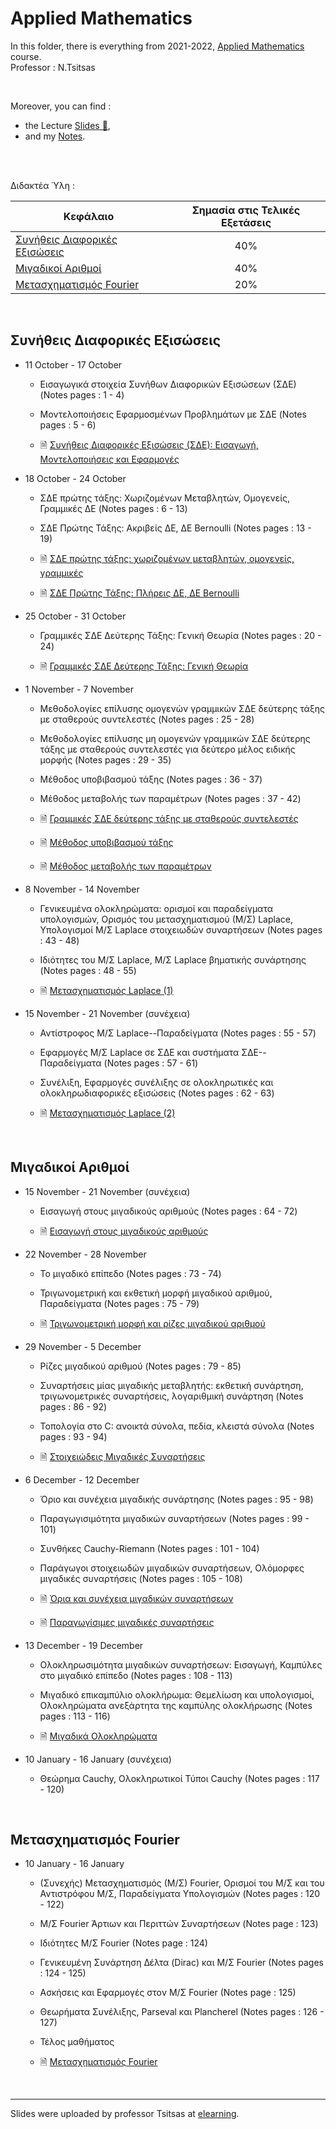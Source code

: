 # Applied Mathematics

In this folder, there is everything from 2021-2022, [Applied Mathematics](https://elearning.auth.gr/course/view.php?id=6562) course.<br/>
Professor : N.Tsitsas <br/>


<br />

Moreover, you can find :
- the Lecture [Slides 📁](https://github.com/tsingi-chris/CSD-Auth/tree/main/3rd%20Semester/Applied%20Mathematics/Slides),
- and my [Notes](https://github.com/tsingi-chris/CSD-Auth/raw/main/3rd%20Semester/Applied%20Mathematics/Applied%20Mathematics%20Notes.pdf).

<br/>

<br/>

Διδακτέα Ύλη : 

| Κεφάλαιο | Σημασία στις Τελικές Εξετάσεις |
| -- | :--: | 
| [Συνήθεις Διαφορικές Εξισώσεις](https://github.com/tsingi-chris/CSD-Auth/tree/main/3rd%20Semester/Applied%20Mathematics#%CF%83%CF%85%CE%BD%CE%AE%CE%B8%CE%B5%CE%B9%CF%82-%CE%B4%CE%B9%CE%B1%CF%86%CE%BF%CF%81%CE%B9%CE%BA%CE%AD%CF%82-%CE%B5%CE%BE%CE%B9%CF%83%CF%8E%CF%83%CE%B5%CE%B9%CF%82) |40% |
| [Μιγαδικοί Αριθμοί](https://github.com/tsingi-chris/CSD-Auth/tree/main/3rd%20Semester/Applied%20Mathematics#%CE%BC%CE%B9%CE%B3%CE%B1%CE%B4%CE%B9%CE%BA%CE%BF%CE%AF-%CE%B1%CF%81%CE%B9%CE%B8%CE%BC%CE%BF%CE%AF) | 40% |
| [Μετασχηματισμός Fourier](https://github.com/tsingi-chris/CSD-Auth/tree/main/3rd%20Semester/Applied%20Mathematics#%CE%BC%CE%B5%CF%84%CE%B1%CF%83%CF%87%CE%B7%CE%BC%CE%B1%CF%84%CE%B9%CF%83%CE%BC%CF%8C%CF%82-fourier) | 20% |

<br/>

## Συνήθεις Διαφορικές Εξισώσεις

- 11 October - 17 October

    - Εισαγωγικά στοιχεία Συνήθων Διαφορικών Εξισώσεων (ΣΔΕ) (Notes pages : 1 - 4)

    - Μοντελοποιήσεις Εφαρμοσμένων Προβλημάτων με ΣΔΕ (Notes pages : 5 - 6)

    - 🗎 [Συνήθεις Διαφορικές Εξισώσεις (ΣΔΕ): Εισαγωγή, Μοντελοποιήσεις και Εφαρμογές](https://github.com/tsingi-chris/CSD-Auth/raw/main/3rd%20Semester/Applied%20Mathematics/Slides/1.%2011%20October%20-%2017%20October/%CE%A3%CF%85%CE%BD%CE%AE%CE%B8%CE%B5%CE%B9%CF%82%20%CE%94%CE%B9%CE%B1%CF%86%CE%BF%CF%81%CE%B9%CE%BA%CE%AD%CF%82%20%CE%95%CE%BE%CE%B9%CF%83%CF%8E%CF%83%CE%B5%CE%B9%CF%82%20(%CE%A3%CE%94%CE%95)%20%CE%95%CE%B9%CF%83%CE%B1%CE%B3%CF%89%CE%B3%CE%AE%2C%20%CE%9C%CE%BF%CE%BD%CF%84%CE%B5%CE%BB%CE%BF%CF%80%CE%BF%CE%B9%CE%AE%CF%83%CE%B5%CE%B9%CF%82%20%CE%BA%CE%B1%CE%B9%20%CE%95%CF%86%CE%B1%CF%81%CE%BC%CE%BF%CE%B3%CE%AD%CF%82/AppliedMathTsitsasKallipos_IntroductionMotivations.pdf)

- 18 October - 24 October

    - ΣΔΕ πρώτης τάξης: Χωριζομένων Μεταβλητών, Ομογενείς, Γραμμικές ΔΕ (Notes pages : 6 - 13)

    - ΣΔΕ Πρώτης Τάξης: Ακριβείς ΔΕ, ΔΕ Bernoulli (Notes pages : 13 - 19)

    - 🗎 [ΣΔΕ πρώτης τάξης: χωριζομένων μεταβλητών, ομογενείς, γραμμικές](https://github.com/tsingi-chris/CSD-Auth/raw/main/3rd%20Semester/Applied%20Mathematics/Slides/2.%2018%20October%20-%2024%20October/%CE%A3%CE%94%CE%95%20%CF%80%CF%81%CF%8E%CF%84%CE%B7%CF%82%20%CF%84%CE%AC%CE%BE%CE%B7%CF%82%20%CF%87%CF%89%CF%81%CE%B9%CE%B6%CE%BF%CE%BC%CE%AD%CE%BD%CF%89%CE%BD%20%CE%BC%CE%B5%CF%84%CE%B1%CE%B2%CE%BB%CE%B7%CF%84%CF%8E%CE%BD%2C%20%CE%BF%CE%BC%CE%BF%CE%B3%CE%B5%CE%BD%CE%B5%CE%AF%CF%82%2C%20%CE%B3%CF%81%CE%B1%CE%BC%CE%BC%CE%B9%CE%BA%CE%AD%CF%82/AppliedMathTsitsasKallipos_FirstOrderODEs_SepVarHomogLinear.pdf)

    - 🗎 [ΣΔΕ Πρώτης Τάξης: Πλήρεις ΔΕ, ΔΕ Bernoulli](https://github.com/tsingi-chris/CSD-Auth/raw/main/3rd%20Semester/Applied%20Mathematics/Slides/2.%2018%20October%20-%2024%20October/%CE%A3%CE%94%CE%95%20%CE%A0%CF%81%CF%8E%CF%84%CE%B7%CF%82%20%CE%A4%CE%AC%CE%BE%CE%B7%CF%82%20%CE%A0%CE%BB%CE%AE%CF%81%CE%B5%CE%B9%CF%82%20%CE%94%CE%95%2C%20%CE%94%CE%95%20Bernoulli/AppliedMathTsitsasKallipos_FirstOrderODEs_ExactBernoulli.pdf)

- 25 October - 31 October

    - Γραμμικές ΣΔΕ Δεύτερης Τάξης: Γενική Θεωρία (Notes pages : 20 - 24)

    - 🗎 [Γραμμικές ΣΔΕ Δεύτερης Τάξης: Γενική Θεωρία](https://github.com/tsingi-chris/CSD-Auth/raw/main/3rd%20Semester/Applied%20Mathematics/Slides/3.%2025%20October%20-%2031%20October/%CE%93%CF%81%CE%B1%CE%BC%CE%BC%CE%B9%CE%BA%CE%AD%CF%82%20%CE%A3%CE%94%CE%95%20%CE%94%CE%B5%CF%8D%CF%84%CE%B5%CF%81%CE%B7%CF%82%20%CE%A4%CE%AC%CE%BE%CE%B7%CF%82%20%CE%93%CE%B5%CE%BD%CE%B9%CE%BA%CE%AE%20%CE%98%CE%B5%CF%89%CF%81%CE%AF%CE%B1/AppliedMathTsitsasKallipos_SecondOrderODEs_GeneralTheory.pdf)

- 1 November - 7 November

    - Μεθοδολογίες επίλυσης ομογενών γραμμικών ΣΔΕ δεύτερης τάξης με σταθερούς συντελεστές (Notes pages : 25 - 28)

    - Μεθοδολογίες επίλυσης μη ομογενών γραμμικών ΣΔΕ δεύτερης τάξης με σταθερούς συντελεστές για δεύτερο μέλος ειδικής μορφής (Notes pages : 29 - 35)
    
    - Μέθοδος υποβιβασμού τάξης (Notes pages : 36 - 37)
    
    - Μέθοδος μεταβολής των παραμέτρων (Notes pages : 37 - 42)
    
    - 🗎 [Γραμμικές ΣΔΕ δεύτερης τάξης με σταθερούς συντελεστές](https://github.com/tsingi-chris/CSD-Auth/raw/main/3rd%20Semester/Applied%20Mathematics/Slides/4.%201%20November%20-%207%20November/%CE%93%CF%81%CE%B1%CE%BC%CE%BC%CE%B9%CE%BA%CE%AD%CF%82%20%CE%A3%CE%94%CE%95%20%CE%B4%CE%B5%CF%8D%CF%84%CE%B5%CF%81%CE%B7%CF%82%20%CF%84%CE%AC%CE%BE%CE%B7%CF%82%20%CE%BC%CE%B5%20%CF%83%CF%84%CE%B1%CE%B8%CE%B5%CF%81%CE%BF%CF%8D%CF%82%20%CF%83%CF%85%CE%BD%CF%84%CE%B5%CE%BB%CE%B5%CF%83%CF%84%CE%AD%CF%82/AppliedMathTsitsasKallipos_SecondOrderLinearODEs.pdf)
    
    - 🗎 [Μέθοδος υποβιβασμού τάξης](https://github.com/tsingi-chris/CSD-Auth/raw/main/3rd%20Semester/Applied%20Mathematics/Slides/4.%201%20November%20-%207%20November/%CE%9C%CE%AD%CE%B8%CE%BF%CE%B4%CE%BF%CF%82%20%CF%85%CF%80%CE%BF%CE%B2%CE%B9%CE%B2%CE%B1%CF%83%CE%BC%CE%BF%CF%8D%20%CF%84%CE%AC%CE%BE%CE%B7%CF%82/AppliedMathTsitsasKallipos_ReductionOfOrder.pdf)
    
    - 🗎 [Μέθοδος μεταβολής των παραμέτρων](https://github.com/tsingi-chris/CSD-Auth/raw/main/3rd%20Semester/Applied%20Mathematics/Slides/4.%201%20November%20-%207%20November/%CE%9C%CE%AD%CE%B8%CE%BF%CE%B4%CE%BF%CF%82%20%CE%BC%CE%B5%CF%84%CE%B1%CE%B2%CE%BF%CE%BB%CE%AE%CF%82%20%CF%84%CF%89%CE%BD%20%CF%80%CE%B1%CF%81%CE%B1%CE%BC%CE%AD%CF%84%CF%81%CF%89%CE%BD/AppliedMathTsitsasKallipos_VariationOfParameters.pdf)

- 8 November - 14 November

    - Γενικευμένα ολοκληρώματα: ορισμοί και παραδείγματα υπολογισμών, Ορισμός του μετασχηματισμού (Μ/Σ) Laplace, Υπολογισμοί Μ/Σ Laplace στοιχειωδών συναρτήσεων (Notes pages : 43 - 48)
    
    - Ιδιότητες του Μ/Σ Laplace, Μ/Σ Laplace βηματικής συνάρτησης (Notes pages : 48 - 55)
    
    - 🗎 [Μετασχηματισμός Laplace (1)](https://github.com/tsingi-chris/CSD-Auth/raw/main/3rd%20Semester/Applied%20Mathematics/Slides/5.%208%20November%20-%2014%20November/%CE%9C%CE%B5%CF%84%CE%B1%CF%83%CF%87%CE%B7%CE%BC%CE%B1%CF%84%CE%B9%CF%83%CE%BC%CF%8C%CF%82%20Laplace%20(1)/AppliedMathTsitsasKallipos_LaplaceTransform.pdf)

- 15 November - 21 November (συνέχεια)

    - Αντίστροφος Μ/Σ Laplace--Παραδείγματα (Notes pages : 55 - 57)

    - Εφαρμογές Μ/Σ Laplace σε ΣΔΕ και συστήματα ΣΔΕ--Παραδείγματα (Notes pages : 57 - 61)

    - Συνέλιξη, Εφαρμογές συνέλιξης σε ολοκληρωτικές και ολοκληρωδιαφορικές εξισώσεις (Notes pages : 62 - 63)

    - 🗎 [Μετασχηματισμός Laplace (2)](https://github.com/tsingi-chris/CSD-Auth/raw/main/3rd%20Semester/Applied%20Mathematics/Slides/6.%2015%20November%20-%2021%20November/%CE%9C%CE%B5%CF%84%CE%B1%CF%83%CF%87%CE%B7%CE%BC%CE%B1%CF%84%CE%B9%CF%83%CE%BC%CF%8C%CF%82%20Laplace%20(2)/AppliedMathTsitsasKallipos_InverseLaplaceTransform.pdf)

<br/>

## Μιγαδικοί Αριθμοί 

- 15 November - 21 November (συνέχεια)

    - Εισαγωγή στους μιγαδικούς αριθμούς (Notes pages : 64 - 72)

    - 🗎 [Εισαγωγή στους μιγαδικούς αριθμούς](https://github.com/tsingi-chris/CSD-Auth/raw/main/3rd%20Semester/Applied%20Mathematics/Slides/6.%2015%20November%20-%2021%20November/%CE%95%CE%B9%CF%83%CE%B1%CE%B3%CF%89%CE%B3%CE%AE%20%CF%83%CF%84%CE%BF%CF%85%CF%82%20%CE%BC%CE%B9%CE%B3%CE%B1%CE%B4%CE%B9%CE%BA%CE%BF%CF%8D%CF%82%20%CE%B1%CF%81%CE%B9%CE%B8%CE%BC%CE%BF%CF%8D%CF%82/AppliedMathTsitsasKallipos_ComplexNumbers.pdf)

- 22 November - 28 November

    - Το μιγαδικό επίπεδο (Notes pages : 73 - 74)

    - Τριγωνομετρική και εκθετική μορφή μιγαδικού αριθμού, Παραδείγματα (Notes pages : 75 - 79)

    - 🗎 [Τριγωνομετρική μορφή και ρίζες μιγαδικού αριθμού](https://github.com/tsingi-chris/CSD-Auth/raw/main/3rd%20Semester/Applied%20Mathematics/Slides/7.%2022%20November%20-%2028%20November/%CE%A4%CF%81%CE%B9%CE%B3%CF%89%CE%BD%CE%BF%CE%BC%CE%B5%CF%84%CF%81%CE%B9%CE%BA%CE%AE%20%CE%BC%CE%BF%CF%81%CF%86%CE%AE%20%CE%BA%CE%B1%CE%B9%20%CF%81%CE%AF%CE%B6%CE%B5%CF%82%20%CE%BC%CE%B9%CE%B3%CE%B1%CE%B4%CE%B9%CE%BA%CE%BF%CF%8D%20%CE%B1%CF%81%CE%B9%CE%B8%CE%BC%CE%BF%CF%8D/AppliedMathTsitsasKallipos_ComplexTrigonometric_ComplexRoots.pdf)

- 29 November - 5 December

    - Ρίζες μιγαδικού αριθμού (Notes pages : 79 - 85)

    - Συναρτήσεις μίας μιγαδικής μεταβλητής: εκθετική συνάρτηση, τριγωνομετρικές συναρτήσεις, λογαριθμική συνάρτηση (Notes pages : 86 - 92)

    - Τοπολογία στο C: ανοικτά σύνολα, πεδία, κλειστά σύνολα (Notes pages : 93 - 94)

    - 🗎 [Στοιχειώδεις Μιγαδικές Συναρτήσεις](https://github.com/tsingi-chris/CSD-Auth/raw/main/3rd%20Semester/Applied%20Mathematics/Slides/8.%2029%20November%20-%205%20December/%CE%A3%CF%84%CE%BF%CE%B9%CF%87%CE%B5%CE%B9%CF%8E%CE%B4%CE%B5%CE%B9%CF%82%20%CE%9C%CE%B9%CE%B3%CE%B1%CE%B4%CE%B9%CE%BA%CE%AD%CF%82%20%CE%A3%CF%85%CE%BD%CE%B1%CF%81%CF%84%CE%AE%CF%83%CE%B5%CE%B9%CF%82/AppliedMathTsitsasKallipos_ComplexFunctions.pdf)

- 6 December - 12 December

    - Όριο και συνέχεια μιγαδικής συνάρτησης (Notes pages : 95 - 98)

    - Παραγωγισιμότητα μιγαδικών συναρτήσεων (Notes pages : 99 - 101)
 
    - Συνθήκες Cauchy-Riemann (Notes pages : 101 - 104)

    - Παράγωγοι στοιχειωδών μιγαδικών συναρτήσεων, Ολόμορφες μιγαδικές συναρτήσεις (Notes pages : 105 - 108)

    - 🗎 [Όρια και συνέχεια μιγαδικών συναρτήσεων](https://github.com/tsingi-chris/CSD-Auth/raw/main/3rd%20Semester/Applied%20Mathematics/Slides/9.%206%20December%20-%2012%20December/%CE%8C%CF%81%CE%B9%CE%B1%20%CE%BA%CE%B1%CE%B9%20%CF%83%CF%85%CE%BD%CE%AD%CF%87%CE%B5%CE%B9%CE%B1%20%CE%BC%CE%B9%CE%B3%CE%B1%CE%B4%CE%B9%CE%BA%CF%8E%CE%BD%20%CF%83%CF%85%CE%BD%CE%B1%CF%81%CF%84%CE%AE%CF%83%CE%B5%CF%89%CE%BD/AppliedMathTsitsasKallipos_ComplexLimitsContinuity.pdf)

    - 🗎 [Παραγωγίσιμες μιγαδικές συναρτήσεις](https://github.com/tsingi-chris/CSD-Auth/raw/main/3rd%20Semester/Applied%20Mathematics/Slides/9.%206%20December%20-%2012%20December/%CE%A0%CE%B1%CF%81%CE%B1%CE%B3%CF%89%CE%B3%CE%AF%CF%83%CE%B9%CE%BC%CE%B5%CF%82%20%CE%BC%CE%B9%CE%B3%CE%B1%CE%B4%CE%B9%CE%BA%CE%AD%CF%82%20%CF%83%CF%85%CE%BD%CE%B1%CF%81%CF%84%CE%AE%CF%83%CE%B5%CE%B9%CF%82/AppliedMathTsitsasKallipos_ComplexDerivative.pdf)

- 13 December - 19 December

    - Ολοκληρωσιμότητα μιγαδικών συναρτήσεων: Εισαγωγή, Καμπύλες στο μιγαδικό επίπεδο (Notes pages : 108 - 113)

    - Μιγαδικό επικαμπύλιο ολοκλήρωμα: Θεμελίωση και υπολογισμοί, Ολοκληρώματα ανεξάρτητα της καμπύλης ολοκλήρωσης (Notes pages : 113 - 116)

    - 🗎 [Μιγαδικά Ολοκληρώματα](https://github.com/tsingi-chris/CSD-Auth/raw/main/3rd%20Semester/Applied%20Mathematics/Slides/10.%2013%20December%20-%2019%20December/%CE%9C%CE%B9%CE%B3%CE%B1%CE%B4%CE%B9%CE%BA%CE%AC%20%CE%9F%CE%BB%CE%BF%CE%BA%CE%BB%CE%B7%CF%81%CF%8E%CE%BC%CE%B1%CF%84%CE%B1/AppliedMathTsitsasKallipos_ComplexIntegrals.pdf)

- 10 January - 16 January (συνέχεια)
    
    - Θεώρημα Cauchy, Ολοκληρωτικοί Τύποι Cauchy (Notes pages : 117 - 120)
    
<br/>

## Μετασχηματισμός Fourier

- 10 January - 16 January

    - (Συνεχής) Μετασχηματισμός (Μ/Σ) Fourier, Ορισμοί του Μ/Σ και του Αντιστρόφου Μ/Σ, Παραδείγματα Υπολογισμών (Notes pages : 120 - 122)
    
    - Μ/Σ Fourier Άρτιων και Περιττών Συναρτήσεων (Notes page : 123)
    
    - Ιδιότητες Μ/Σ Fourier (Notes page : 124)
    
    - Γενικευμένη Συνάρτηση Δέλτα (Dirac) και Μ/Σ Fourier (Notes pages : 124 - 125)
    
    - Ασκήσεις και Εφαρμογές στον Μ/Σ Fourier (Notes page : 125)
    
    - Θεωρήματα Συνέλιξης, Parseval και Plancherel (Notes pages : 126 - 127)
    
    - Τέλος μαθήματος
    
    - 🗎 [Μετασχηματισμός Fourier](https://github.com/tsingi-chris/CSD-Auth/raw/main/3rd%20Semester/Applied%20Mathematics/Slides/11.%2010%20January%20-%2016%20January/%CE%9C%CE%B5%CF%84%CE%B1%CF%83%CF%87%CE%B7%CE%BC%CE%B1%CF%84%CE%B9%CF%83%CE%BC%CF%8C%CF%82%20Fourier/AppliedMathTsitsasKallipos_FourierTransform.pdf)

<br/>

<hr/>

Slides were uploaded by professor Tsitsas at [elearning](https://elearning.auth.gr/course/view.php?id=6562).
